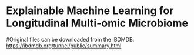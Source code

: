 # Explainable Machine Learning for Longitudinal Multi-omic Microbiome


#Original files can be downloaded from the IBDMDB:  https://ibdmdb.org/tunnel/public/summary.html
